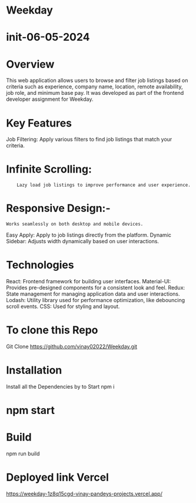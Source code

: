 # Weekday
# init-06-05-2024 
# Overview
This web application allows users to browse and filter job listings based on criteria such as experience, company name, location, remote availability, job role, and minimum base pay. It was developed as part of the frontend developer assignment for Weekday.

# Key Features
  Job Filtering: Apply various filters to find job listings that match your criteria.
# Infinite Scrolling: 
        Lazy load job listings to improve performance and user experience.
# Responsive Design:- 
    Works seamlessly on both desktop and mobile devices.
Easy Apply: Apply to job listings directly from the platform.
Dynamic Sidebar: Adjusts width dynamically based on user interactions.
# Technologies
React: Frontend framework for building user interfaces.
Material-UI: Provides pre-designed components for a consistent look and feel.
Redux: State management for managing application data and user interactions.
Lodash: Utility library used for performance optimization, like debouncing scroll events.
CSS: Used for styling and layout.

# 
# To clone this Repo
Git Clone https://github.com/vinay02022/Weekday.git

# Installation
Install all the Dependencies by
 to Start npm i  
# npm start

# Build 
npm run build

# Deployed link Vercel
https://weekday-1z8q15cgd-vinay-pandeys-projects.vercel.app/
